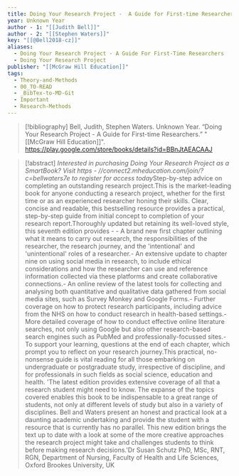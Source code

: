 ```yaml
---
title: Doing Your Research Project -  A Guide for First-time Researchers
year: Unknown Year
author - 1: "[[Judith Bell]]"
author - 2: "[[Stephen Waters]]"
key: "[[@Bell2018-cz]]"
aliases:
  - Doing Your Research Project - A Guide For First-Time Researchers
  - Doing Your Research Project
publisher: "[[McGraw Hill Education]]"
tags:
  - Theory-and-Methods
  - 00_TO-READ
  - _BibTex-to-MD-Git
  - Important
  - Research-Methods
---
```


> [!bibliography]
> Bell, Judith, Stephen Waters. Unknown Year. “Doing Your Research Project -  A Guide for First-time Researchers.” "[[McGraw Hill Education]]". https://play.google.com/store/books/details?id=BBnJtAEACAAJ

> [!abstract]
> *Interested in purchasing Doing Your Research Project as a SmartBook? Visit https -  //connect2.mheducation.com/join/?c=bellwaters7e to register for access today*Step-by-step advice on completing an outstanding research project.This is the market-leading book for anyone conducting a research project, whether for the first time or as an experienced researcher honing their skills. Clear, concise and readable, this bestselling resource provides a practical, step-by-step guide from initial concept to completion of your research report.Thoroughly updated but retaining its well-loved style, this seventh edition provides -  - A brand new first chapter outlining what it means to carry out research, the responsibilities of the researcher, the research journey, and the 'intentional' and 'unintentional' roles of a researcher.- An extensive update to chapter nine on using social media in research, to include ethical considerations and how the researcher can use and reference information collected via these platforms and create collaborative connections.- An online review of the latest tools for collecting and analysing both quantitative and qualitative data gathered from social media sites, such as Survey Monkey and Google Forms.- Further coverage on how to protect research participants, including advice from the NHS on how to conduct research in health-based settings.- More detailed coverage of how to conduct effective online literature searches, not only using Google but also other research-based search engines such as PubMed and professionally-focussed sites.- To support your learning, questions at the end of each chapter, which prompt you to reflect on your research journey.This practical, no-nonsense guide is vital reading for all those embarking on undergraduate or postgraduate study, irrespective of discipline, and for professionals in such fields as social science, education and health. 'The latest edition provides extensive coverage of all that a research student might need to know. The expanse of the topics covered enables this book to be indispensable to a great range of students, not only at different levels of study but also in a variety of disciplines. Bell and Waters present an honest and practical look at a daunting academic undertaking and provide the student with a resource that is currently has no parallel. This new edition brings the text up to date with a look at some of the more creative approaches the research project might take and challenges students to think before making research decisions.'Dr Susan Schutz PhD, MSc, RNT, RGN, Department of Nursing, Faculty of Health and Life Sciences, Oxford Brookes University, UK